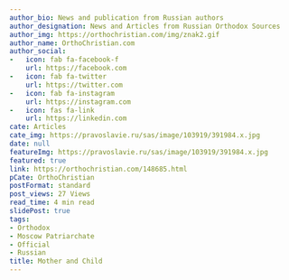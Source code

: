 ```yaml
---
author_bio: News and publication from Russian authors
author_designation: News and Articles from Russian Orthodox Sources
author_img: https://orthochristian.com/img/znak2.gif
author_name: OrthoChristian.com
author_social:
-   icon: fab fa-facebook-f
    url: https://facebook.com
-   icon: fab fa-twitter
    url: https://twitter.com
-   icon: fab fa-instagram
    url: https://instagram.com
-   icon: fas fa-link
    url: https://linkedin.com
cate: Articles
cate_img: https://pravoslavie.ru/sas/image/103919/391984.x.jpg
date: null
featureImg: https://pravoslavie.ru/sas/image/103919/391984.x.jpg
featured: true
link: https://orthochristian.com/148685.html
pCate: OrthoChristian
postFormat: standard
post_views: 27 Views
read_time: 4 min read
slidePost: true
tags:
- Orthodox
- Moscow Patriarchate
- Official
- Russian
title: Mother and Child
---
```

